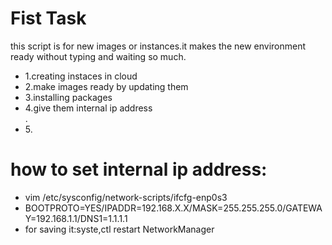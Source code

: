 <h1>Fist Task</h1>
<p>this script is for new images or instances.it makes the new environment ready without typing and waiting so much.</p>
<ul>
<li>1.creating instaces in cloud</li>
<li>2.make images ready by updating them</li>
<li>3.installing packages</li>
<li>4.give them internal ip address</li>.
<li>5.</li>
</ul>

<h1>how to set internal ip address:</h1>
<ul>
<li>vim /etc/sysconfig/network-scripts/ifcfg-enp0s3</li>
<li>BOOTPROTO=YES/IPADDR=192.168.X.X/MASK=255.255.255.0/GATEWAY=192.168.1.1/DNS1=1.1.1.1</li>
<li>for saving it:syste,ctl restart NetworkManager</li>
</ul>